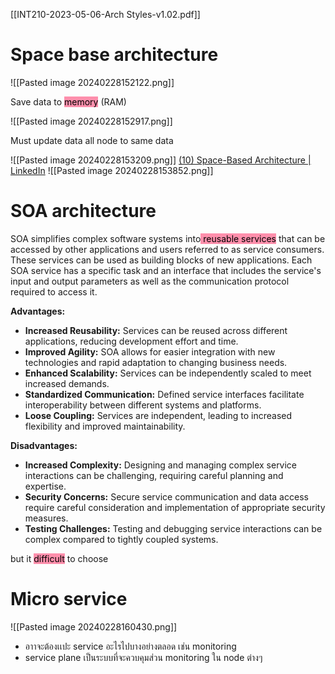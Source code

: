 [[INT210-2023-05-06-Arch Styles-v1.02.pdf]]
# Space base architecture
![[Pasted image 20240228152122.png]]

Save data to <mark style="background: #FF5582A6;">memory</mark> (RAM)

![[Pasted image 20240228152917.png]]

Must update data all node to same data

![[Pasted image 20240228153209.png]]
[(10) Space-Based Architecture | LinkedIn](https://www.linkedin.com/pulse/space-based-architecture-jos%C3%A9-cruz/)
![[Pasted image 20240228153852.png]]

# SOA architecture

SOA simplifies complex software systems into<mark style="background: #FF5582A6;"> reusable services</mark> that can be accessed by other applications and users referred to as service consumers. These services can be used as building blocks of new applications. Each SOA service has a specific task and an interface that includes the service's input and output parameters as well as the communication protocol required to access it.

**Advantages:**

- **Increased Reusability:** Services can be reused across different applications, reducing development effort and time.
- **Improved Agility:** SOA allows for easier integration with new technologies and rapid adaptation to changing business needs.
- **Enhanced Scalability:** Services can be independently scaled to meet increased demands.
- **Standardized Communication:** Defined service interfaces facilitate interoperability between different systems and platforms.
- **Loose Coupling:** Services are independent, leading to increased flexibility and improved maintainability.

**Disadvantages:**

- **Increased Complexity:** Designing and managing complex service interactions can be challenging, requiring careful planning and expertise.
- **Security Concerns:** Secure service communication and data access require careful consideration and implementation of appropriate security measures.
- **Testing Challenges:** Testing and debugging service interactions can be complex compared to tightly coupled systems.

but it <mark style="background: #FF5582A6;">difficult</mark> to choose

# Micro service
![[Pasted image 20240228160430.png]]
- อาาจะต้องเเปะ service อะไรไปบางอย่างตลอด เช่น monitoring
- service plane เป็นระบบที่จะควบคุมส่วน monitoring ใน node ต่างๆ